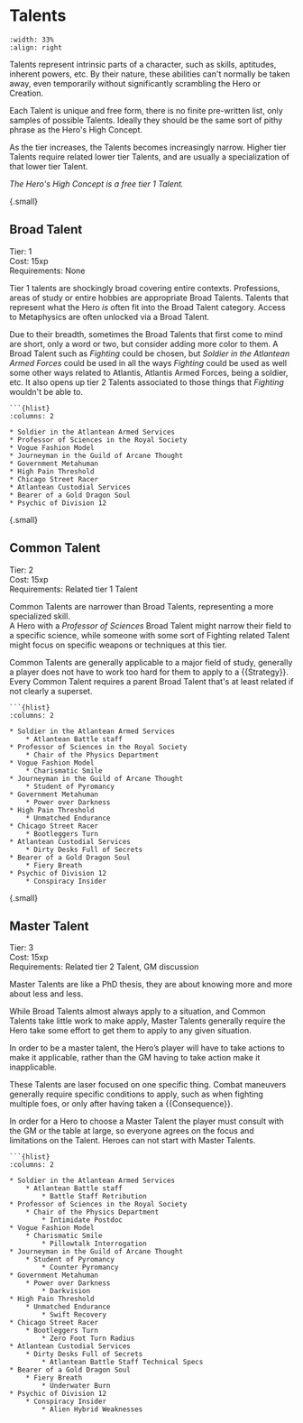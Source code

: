 # Talents

```{image} /_static/superhero_blast.jpg
:width: 33%
:align: right
```

Talents represent intrinsic parts of a character,
such as skills, aptitudes, inherent powers, etc.
By their nature, these abilities can't normally 
be taken away, even temporarily without significantly
scrambling the Hero or Creation.

Each Talent is unique and free form, there is no
finite pre-written list, only samples of possible 
Talents.  Ideally they 
should be the same sort of pithy phrase as the 
Hero's High Concept.  

 As the tier increases, the Talents
becomes increasingly narrow. 
Higher tier Talents require related lower tier 
Talents, and are usually a 
specialization of that lower tier Talent.

*The Hero's High Concept is a free tier 1 Talent.*

{.small}
## Broad Talent

Tier: 1  
Cost: 15xp  
Requirements: None


Tier 1 talents are shockingly broad covering 
entire contexts.  Professions, areas of study 
or entire hobbies are appropriate Broad Talents.
Talents that represent what the Hero *is* 
often fit into the Broad Talent category.
Access to Metaphysics are often unlocked 
via a Broad Talent.

Due to their breadth, sometimes the Broad Talents
that first come to mind are 
short, only a word or two, but consider adding 
more color to them.  A Broad Talent such as
*Fighting* could be chosen, but 
*Soldier in the Atlantean Armed Forces* could 
be used in all the ways *Fighting* could be used
as well some other ways related to Atlantis, 
Atlantis Armed Forces, being a soldier, etc.
It also opens up tier 2 Talents associated to 
those things that *Fighting* wouldn't be able to.


```{admonition} Sample Broad Talents
```{hlist}
:columns: 2

* Soldier in the Atlantean Armed Services 
* Professor of Sciences in the Royal Society
* Vogue Fashion Model
* Journeyman in the Guild of Arcane Thought
* Government Metahuman
* High Pain Threshold
* Chicago Street Racer
* Atlantean Custodial Services
* Bearer of a Gold Dragon Soul
* Psychic of Division 12
```




{.small}
## Common Talent

Tier: 2  
Cost: 15xp  
Requirements: Related tier 1 Talent

Common Talents are narrower than Broad Talents, 
representing a more specialized skill.  
A Hero with a *Professor of Sciences* Broad Talent 
might narrow their field to a specific science, while
someone with some sort of Fighting related Talent might
focus on specific weapons or techniques at this tier. 

Common Talents are generally applicable to a major 
field of study, generally a player does not have 
to work too hard for them to apply to a {{Strategy}}.
Every Common Talent requires a parent Broad Talent 
that's at least related if not clearly a superset.  


```{admonition} Sample Common Talents
```{hlist}
:columns: 2
 
* Soldier in the Atlantean Armed Services 
    * Atlantean Battle staff
* Professor of Sciences in the Royal Society
    * Chair of the Physics Department
* Vogue Fashion Model
    * Charismatic Smile
* Journeyman in the Guild of Arcane Thought
    * Student of Pyromancy
* Government Metahuman
    * Power over Darkness
* High Pain Threshold
    * Unmatched Endurance
* Chicago Street Racer
    * Bootleggers Turn
* Atlantean Custodial Services
    * Dirty Desks Full of Secrets
* Bearer of a Gold Dragon Soul
    * Fiery Breath
* Psychic of Division 12
    * Conspiracy Insider
```


{.small}
## Master Talent

Tier: 3  
Cost: 15xp  
Requirements: Related tier 2 Talent, GM discussion


Master Talents are like a PhD thesis, they are 
about knowing more and more about less and less. 

While Broad Talents almost always apply to a situation, 
and Common Talents take little work to make apply, 
Master Talents generally require the Hero take some 
effort to get them to apply to any given situation. 

In order to be a master talent,
the Hero’s player will have to take actions to
make it applicable, rather than the GM having to
take action make it inapplicable.

These Talents are laser focused on one specific thing.
Combat maneuvers generally require specific 
conditions to apply, such as when fighting multiple 
foes, or only after having taken a {{Consequence}}.

In order for a Hero to choose a Master Talent the
player must consult with the GM
or the table at large, so everyone agrees on the 
focus and limitations on the Talent. 
Heroes can not start with Master Talents.  

```{admonition} Sample Master Talents
```{hlist}
:columns: 2

* Soldier in the Atlantean Armed Services 
    * Atlantean Battle staff
        * Battle Staff Retribution
* Professor of Sciences in the Royal Society
    * Chair of the Physics Department
        * Intimidate Postdoc
* Vogue Fashion Model
    * Charismatic Smile
        * Pillowtalk Interrogation
* Journeyman in the Guild of Arcane Thought
    * Student of Pyromancy
        * Counter Pyromancy
* Government Metahuman
    * Power over Darkness
        * Darkvision
* High Pain Threshold
    * Unmatched Endurance
        * Swift Recovery
* Chicago Street Racer
    * Bootleggers Turn
        * Zero Foot Turn Radius
* Atlantean Custodial Services
    * Dirty Desks Full of Secrets
        * Atlantean Battle Staff Technical Specs
* Bearer of a Gold Dragon Soul
    * Fiery Breath
        * Underwater Burn
* Psychic of Division 12
    * Conspiracy Insider
        * Alien Hybrid Weaknesses
```